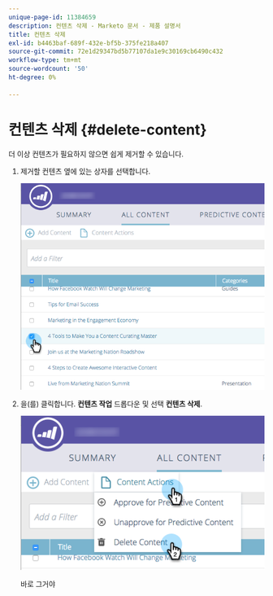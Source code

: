 ```yaml
---
unique-page-id: 11384659
description: 컨텐츠 삭제 - Marketo 문서 - 제품 설명서
title: 컨텐츠 삭제
exl-id: b4463baf-689f-432e-bf5b-375fe218a407
source-git-commit: 72e1d29347bd5b77107da1e9c30169cb6490c432
workflow-type: tm+mt
source-wordcount: '50'
ht-degree: 0%

---
```


# 컨텐츠 삭제 {#delete-content}

더 이상 컨텐츠가 필요하지 않으면 쉽게 제거할 수 있습니다.

1. 제거할 컨텐츠 옆에 있는 상자를 선택합니다.

   ![](assets/image2017-10-3-9-3a8-3a39.png)

1. 을(를) 클릭합니다. **컨텐츠 작업** 드롭다운 및 선택 **컨텐츠 삭제**.

   ![](assets/image2017-10-3-9-3a9-3a12.png)

   바로 그거야
